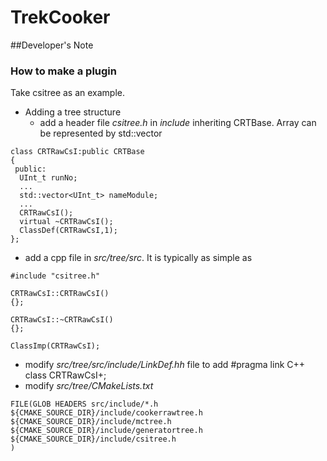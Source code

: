 # TrekCooker

##Developer's Note
### How to make a plugin
Take csitree as an example.
- Adding a tree structure
  - add a header file *csitree.h* in *include* inheriting CRTBase. Array can be represented by std::vector
```
class CRTRawCsI:public CRTBase
{
 public:
  UInt_t runNo;
  ...
  std::vector<UInt_t> nameModule;
  ...
  CRTRawCsI();
  virtual ~CRTRawCsI();
  ClassDef(CRTRawCsI,1);
};
```
  - add a cpp file in *src/tree/src*. It is typically as simple as
```
#include "csitree.h"

CRTRawCsI::CRTRawCsI()
{};

CRTRawCsI::~CRTRawCsI()
{};

ClassImp(CRTRawCsI);
```
  - modify *src/tree/src/include/LinkDef.hh* file to add #pragma link C++ class CRTRawCsI+;
  - modify *src/tree/CMakeLists.txt* 
```
FILE(GLOB HEADERS src/include/*.h
${CMAKE_SOURCE_DIR}/include/cookerrawtree.h
${CMAKE_SOURCE_DIR}/include/mctree.h
${CMAKE_SOURCE_DIR}/include/generatortree.h
${CMAKE_SOURCE_DIR}/include/csitree.h
)
```